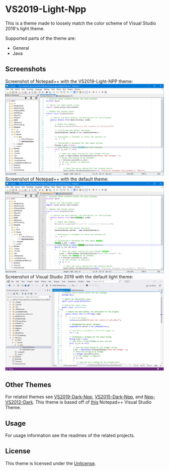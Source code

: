 # VS2019-Light-Npp
This is a theme made to loosely match the color scheme of Visual Studio 2019's light theme.

Supported parts of the theme are:
- General
- Java

## Screenshots
Screenshot of Notepad++ with the VS2019-Light-NPP theme:
![Notepad++ with VS2019-Light-NPP theme](NPP-VS2019-Light-NPP.png)
Screenshot of Notepad++ with the default theme:
![Notepad++ with default theme](NPP-Default.png)
Screenshot of Visual Studio 2019 with the default light theme:
![Notepad++ with default light theme](VS2019-Light.png)

## Other Themes
For related themes see [VS2019-Dark-Npp](https://github.com/hellon8/VS2019-Dark-Npp), [VS2015-Dark-Npp](https://github.com/cydh/VS2015-Dark-Npp), and [Npp-VS2012-Dark](https://github.com/SeanCline/Npp-VS2012-Dark). This theme is based off of [this](https://web.archive.org/web/20130702221611/http://www.shilony.net/2012/09/02/notepad-visual-studio-theme) Notepad++ Visual Studio Theme.

## Usage
For usage information see the readmes of the related projects.

## License
This theme is licensed under the [Unlicense](https://unlicense.org/).
